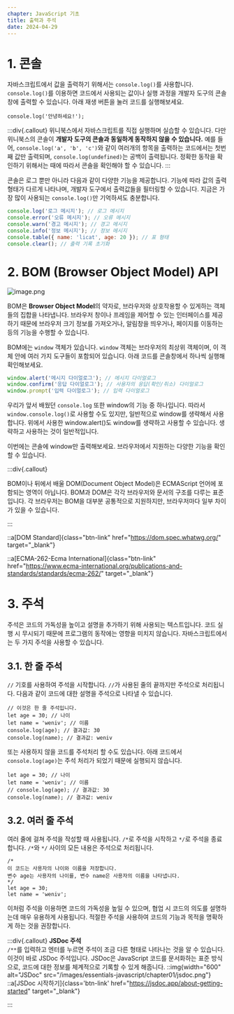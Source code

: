 ```yaml
---
chapter: JavaScript 기초
title: 출력과 주석
date: 2024-04-29
---
```


# 1. 콘솔

자바스크립트에서 값을 출력하기 위해서는 `console.log()`를 사용합니다. `console.log()`를 이용하면 코드에서 사용되는 값이나 실행 과정을 개발자 도구의 콘솔 창에 출력할 수 있습니다. 아래 재생 버튼을 눌러 코드를 실행해보세요.

```javascript-exec
console.log('안녕하세요!');
```

:::div{.callout}
위니북스에서 자바스크립트를 직접 실행하며 실습할 수 있습니다. 다만 위니북스의 콘솔이 **개발자 도구의 콘솔과 동일하게 동작하지 않을 수 있습니다.** 예를 들어, `console.log('a', 'b', 'c')`와 같이 여러개의 항목을 출력하는 코드에서는 첫번째 값만 출력되며, `console.log(undefined)`는 공백이 출력됩니다. 정확한 동작을 확인하기 위해서는 때에 따라서 콘솔을 확인해야 할 수 있습니다.
:::

콘솔은 로그 뿐만 아니라 다음과 같이 다양한 기능을 제공합니다. 기능에 따라 값의 출력 형태가 다르게 나타나며, 개발자 도구에서 출력값들을 필터링할 수 있습니다. 지금은 가장 많이 사용되는 `console.log()`만 기억하셔도 충분합니다.

```jsx
console.log('로그 메시지'); // 로그 메시지
console.error('오류 메시지'); // 오류 메시지
console.warn('경고 메시지'); // 경고 메시지
console.info('정보 메시지'); // 정보 메시지
console.table({ name: 'licat', age: 20 }); // 표 형태
console.clear(); // 출력 기록 초기화
```

# 2. BOM (Browser Object Model) API

![image.png](/images/essentials-javascript/chapter10/image.png)

BOM은 **Browser Object Model**의 약자로, 브라우저와 상호작용할 수 있게하는 객체들의 집합을 나타냅니다. 브라우저 창이나 프레임을 제어할 수 있는 인터페이스를 제공하기 때문에 브라우저 크기 정보를 가져오거나, 알림창을 띄우거나, 페이지를 이동하는 등의 기능을 수행할 수 있습니다.

BOM에는 `window` 객체가 있습니다. `window` 객체는 브라우저의 최상위 객체이며, 이 객체 안에 여러 가지 도구들이 포함되어 있습니다. 아래 코드를 콘솔창에서 하나씩 실행해 확인해보세요.

```jsx
window.alert('메시지 다이얼로그'); // 메시지 다이얼로그
window.confirm('응답 다이얼로그'); // 사용자의 응답(확인/취소) 다이얼로그
window.prompt('입력 다이얼로그'); // 입력 다이얼로그
```

우리가 앞서 배웠던 `console.log` 또한 window의 기능 중 하나입니다. 따라서 `window.console.log()`로 사용할 수도 있지만, 일반적으로 window를 생략해서 사용합니다. 위에서 사용한 window.alert()도 window를 생략하고 사용할 수 있습니다. 생략하고 사용하는 것이 일반적입니다.

이번에는 콘솔에 window만 출력해보세요. 브라우저에서 지원하는 다양한 기능을 확인할 수 있습니다.

:::div{.callout}

BOM이나 뒤에서 배울 DOM(Document Object Model)은 ECMAScript 언어에 포함되는 영역이 아닙니다. BOM과 DOM은 각각 브라우저와 문서의 구조를 다루는 표준입니다. 각 브라우저는 BOM을 대부분 공통적으로 지원하지만, 브라우저마다 일부 차이가 있을 수 있습니다.

:::

::a[DOM Standard]{class="btn-link" href="https://dom.spec.whatwg.org/" target="\_blank"}

::a[ECMA-262-Ecma International]{class="btn-link" href="https://www.ecma-international.org/publications-and-standards/standards/ecma-262/" target="\_blank"}

# 3. 주석

주석은 코드의 가독성을 높이고 설명을 추가하기 위해 사용되는 텍스트입니다. 코드 실행 시 무시되기 때문에 프로그램의 동작에는 영향을 미치지 않습니다. 자바스크립트에서는 두 가지 주석을 사용할 수 있습니다.

## 3.1. 한 줄 주석

`//` 기호를 사용하여 주석을 시작합니다. `//`가 사용된 줄의 끝까지만 주석으로 처리됩니다.
다음과 같이 코드에 대한 설명을 주석으로 나타낼 수 있습니다.

```javascript-exec
// 이것은 한 줄 주석입니다.
let age = 30; // 나이
let name = 'weniv'; // 이름
console.log(age); // 결과값: 30
console.log(name); // 결과값: weniv
```

또는 사용하지 않을 코드를 주석처리 할 수도 있습니다. 아래 코드에서 `console.log(age)`는 주석 처리가 되었기 때문에 실행되지 않습니다.

```javascript-exec
let age = 30; // 나이
let name = 'weniv'; // 이름
// console.log(age); // 결과값: 30
console.log(name); // 결과값: weniv
```

## 3.2. 여러 줄 주석

여러 줄에 걸쳐 주석을 작성할 때 사용됩니다. `/*`로 주석을 시작하고 `*/`로 주석을 종료합니다. `/*`와 `*/` 사이의 모든 내용은 주석으로 처리됩니다.

```javascript-exec
/*
이 코드는 사용자의 나이와 이름을 저장합니다.
변수 age는 사용자의 나이를, 변수 name은 사용자의 이름을 나타냅니다.
*/
let age = 30;
let name = 'weniv';
```

이처럼 주석을 이용하면 코드의 가독성을 높일 수 있으며, 협업 시 코드의 의도를 설명하는데 매우 유용하게 사용됩니다. 적절한 주석을 사용하여 코드의 기능과 목적을 명확하게 하는 것을 권장합니다.

:::div{.callout}
**JSDoc 주석**  
`/**`를 입력하고 엔터를 누르면 주석이 조금 다른 형태로 나타나는 것을 알 수 있습니다. 이것이 바로 JSDoc 주석입니다. JSDoc은 JavaScript 코드를 문서화하는 표준 방식으로, 코드에 대한 정보를 체계적으로 기록할 수 있게 해줍니다.
::img{width="600" alt="JSDoc" src="/images/essentials-javascript/chapter01/jsdoc.png"}
::a[JSDoc 시작하기]{class='btn-link' href="https://jsdoc.app/about-getting-started" target="\_blank"}

:::
